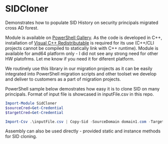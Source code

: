 # SIDCloner
Demonstrates how to populate SID History on security principals migrated cross AD forest.

Module is available on [PowerShell Gallery](https://www.powershellgallery.com/packages/SidCloner/2.1.0-beta1).
As the code is developed in C++, installation of [Visual C++ Redistributable](https://support.microsoft.com/en-us/help/2977003/the-latest-supported-visual-c-downloads) is required for its use (C++/CLI projects cannot be compiled to statically link with C++ runtime).
Module is available for amd64 platform only - I did not see any strong need for other HW platofrms. Let me know if you need it for diferent platform.

We routinely use this library in our migration projects as it can be easily integrated into PowerShell migration scripts and other toolset we develop and deliver to customers as a part of migration projects.

PowerShell sample below demostrates how easy it is to clone SID on many principals. Format of input file is showcased in inputFile.csv in this repo.


```powershell
Import-Module SidCloner
$sourceCred=Get-Credential
$targetCred=Get-Credential

Import-Csv .\inputFile.csv | Copy-Sid -SourceDomain domain1.com -TargetDomain domain2.com -SourceCredential $sourceCred -TargetCredential $targetCred
```

Assembly can also be used directly - provided static and instance methods for SID cloning.
